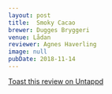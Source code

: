 ```yaml
---
layout: post
title:  Smoky Cacao
brewer: Dugges Bryggeri
venue: Lådan
reviewer: Agnes Haverling
image: null
pubDate: 2018-11-14
---
```



[Toast this review on Untappd](https://untappd.com/user/StoutEmpire/checkin/675672608)
